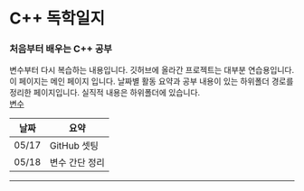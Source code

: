 # C++ 독학일지
### 처음부터 배우는 C++ 공부
변수부터 다시 복습하는 내용입니다. 깃허브에 올라간 프로젝트는 대부분 연습용입니다.  
이 페이지는 메인 페이지 입니다. 날짜별 활동 요약과 공부 내용이 있는 하위폴더 경로를 정리한 페이지입니다. 실직적 내용은 하위폴더에 있습니다.  
[변수](./공부내용/변수/변수.md)  



| 날짜 | 요약 |
|------|------|
|05/17|GitHub 셋팅|
|05/18|변수 간단 정리|
---
